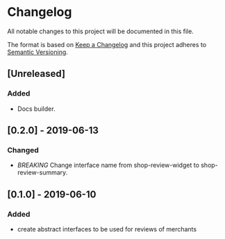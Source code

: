 # Changelog

All notable changes to this project will be documented in this file.

The format is based on [Keep a Changelog](http://keepachangelog.com/en/1.0.0/)
and this project adheres to [Semantic Versioning](http://semver.org/spec/v2.0.0.html).

## [Unreleased]
### Added
- Docs builder.

## [0.2.0] - 2019-06-13

### Changed

- *BREAKING* Change interface name from shop-review-widget to shop-review-summary.

## [0.1.0] - 2019-06-10

### Added
- create abstract interfaces to be used for reviews of merchants
